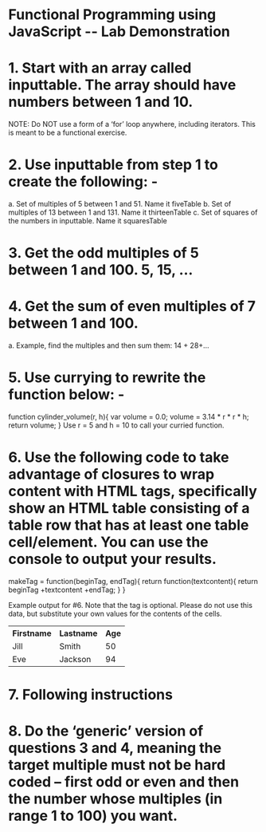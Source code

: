 # Functional Programming using JavaScript -- Lab Demonstration

# 1. Start with an array called inputtable. The array should have numbers between 1 and 10.  
NOTE: Do NOT use a form of a ‘for’ loop anywhere, including iterators.  This is meant to be a functional exercise.

# 2. Use inputtable from step 1 to create the following: - 

  a.	Set of multiples of 5 between 1 and 51. Name it fiveTable
  b.	Set of multiples of 13 between 1 and 131. Name it thirteenTable
  c.	Set of squares of the numbers in inputtable. Name it squaresTable

# 3. Get the odd multiples of 5 between 1 and 100. 5, 15, … 

# 4. Get the sum of even multiples of 7 between 1 and 100. 

a.	Example, find the multiples and then sum them: 14 + 28+… 

# 5. Use currying to rewrite the function below: -
function cylinder_volume(r, h){
	var volume = 0.0;
	volume = 3.14 * r * r * h;
	return volume;
}
Use r = 5 and h = 10 to call your curried function.

# 6. Use the following code to take advantage of closures to wrap content with HTML tags, specifically show an HTML table consisting of a table row that has at least one table cell/element. You can use the console to output your results.

makeTag = function(beginTag, endTag){
return function(textcontent){
	return beginTag +textcontent +endTag;
}
	}

Example output for #6. Note that the <th> tag is optional. Please do not use this data, but substitute your own values for the contents of the cells.

<table>
  <tr>
    <th>Firstname</th>
    <th>Lastname</th>
    <th>Age</th>
  </tr>
  <tr>
    <td>Jill</td>
    <td>Smith</td>
    <td>50</td>
  </tr>
  <tr>
    <td>Eve</td>
    <td>Jackson</td>
    <td>94</td>
  </tr>
</table>

# 7. Following instructions

# 8. Do the ‘generic’ version of questions 3 and 4, meaning the target multiple must not be hard coded – first odd or even and then the number whose multiples (in range 1 to 100) you want.
